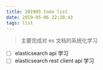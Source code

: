 ```yaml
---
title: 201905 todo list
date: 2019-05-06 22:20:43
tags: list
---
```

> 主要完成对 es 文档的系统化学习

- [ ] elasticsearch api 学习
- [ ] elasticsearch rest client api 学习

